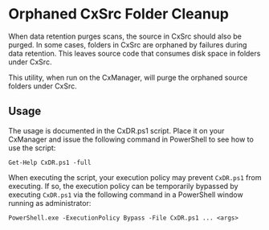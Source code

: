 # Orphaned CxSrc Folder Cleanup

When data retention purges scans, the source in CxSrc should also be purged.  In some cases, folders in CxSrc are orphaned by failures during data retention.  This leaves source code that consumes disk space in folders under CxSrc.  

This utility, when run on the CxManager, will purge the orphaned source folders under CxSrc.

## Usage

The usage is documented in the CxDR.ps1 script.  Place it on your CxManager and issue the following command in PowerShell to see how to use the script:

`Get-Help CxDR.ps1 -full`


When executing the script, your execution policy may prevent `CxDR.ps1` from executing.  If so, the execution policy can be temporarily bypassed by executing `CxDR.ps1` via the following command in a PowerShell window running as administrator:

`PowerShell.exe -ExecutionPolicy Bypass -File CxDR.ps1 ... <args>`
